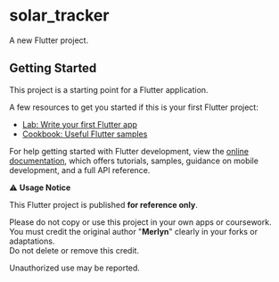 # solar_tracker

A new Flutter project.

## Getting Started

This project is a starting point for a Flutter application.

A few resources to get you started if this is your first Flutter project:

- [Lab: Write your first Flutter app](https://docs.flutter.dev/get-started/codelab)
- [Cookbook: Useful Flutter samples](https://docs.flutter.dev/cookbook)

For help getting started with Flutter development, view the
[online documentation](https://docs.flutter.dev/), which offers tutorials,
samples, guidance on mobile development, and a full API reference.

⚠️ **Usage Notice**

This Flutter project is published **for reference only**.

Please do not copy or use this project in your own apps or coursework.  
You must credit the original author "**Merlyn**" clearly in your forks or adaptations.  
Do not delete or remove this credit.

Unauthorized use may be reported.
